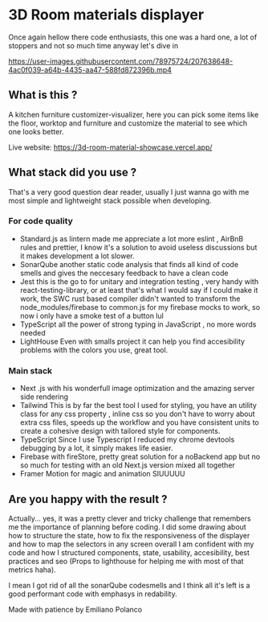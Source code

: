 # 3D Room materials displayer

Once again hellow there code enthusiasts, this one was a hard one, a lot of stoppers and not so much time anyway let's dive in


https://user-images.githubusercontent.com/78975724/207638648-4ac0f039-a64b-4435-aa47-588fd872396b.mp4



## What is this ?

A kitchen furniture customizer-visualizer, here you can pick some items like the floor, worktop and furniture and customize the material
to see which one looks better.

Live website: https://3d-room-material-showcase.vercel.app/

## What stack did you use ?

That's a very good question dear reader, usually I just wanna go with me most simple and lightweight stack possible when developing.

### For code quality

- Standard.js as lintern made me appreciate a lot more eslint , AirBnB rules and prettier, I know it's a solution to avoid useless discussions but it makes development a lot slower.
- SonarQube another static code analysis that finds all kind of code smells and gives the neccesary feedback to have a clean code
- Jest this is the go to for unitary and integration testing , very handy with react-testing-library, or at least that's what I would say if I could make it work, the SWC rust based compiler didn't wanted to transform the node_modules/firebase to common.js for my firebase mocks to work, so now i only have a smoke test of a button lul
- TypeScript all the power of strong typing in JavaScript , no more words needed
- LightHouse Even with smalls project it can help you find accesibility problems with the colors you use, great tool.
### Main stack
- Next .js with his wonderfull image optimization and the amazing server side rendering 
- Tailwind This is by far the best tool I used for styling, you have an utility class for any css property , inline css so you don't have to worry about extra css files, speeds up the workflow and you have consistent units to create a cohesive design with tailored style for components.
- TypeScript Since I use Typescript I reduced my chrome devtools debugging by a lot, it simply makes life easier.
- Firebase with fireStore, pretty great solution for a noBackend app but no so much for testing with an old Next.js version mixed all together
- Framer Motion for magic and animation SIUUUUU


## Are you happy with the result ?

Actually... yes, it was a pretty clever and tricky challenge that remembers me the importance of planning before coding.
I did some drawing about how to structure the state, how to fix the responsiveness of the displayer and how to map the selectors in any screen
overall I am confident with my code and how I structured components, state, usability, accesibility, best practices and seo (Props to lighthouse for helping me with most of that metrics haha).

I mean I got rid of all the sonarQube codesmells and I think all it's left is a good performant code with emphasys in redability.



Made with patience by Emiliano Polanco
